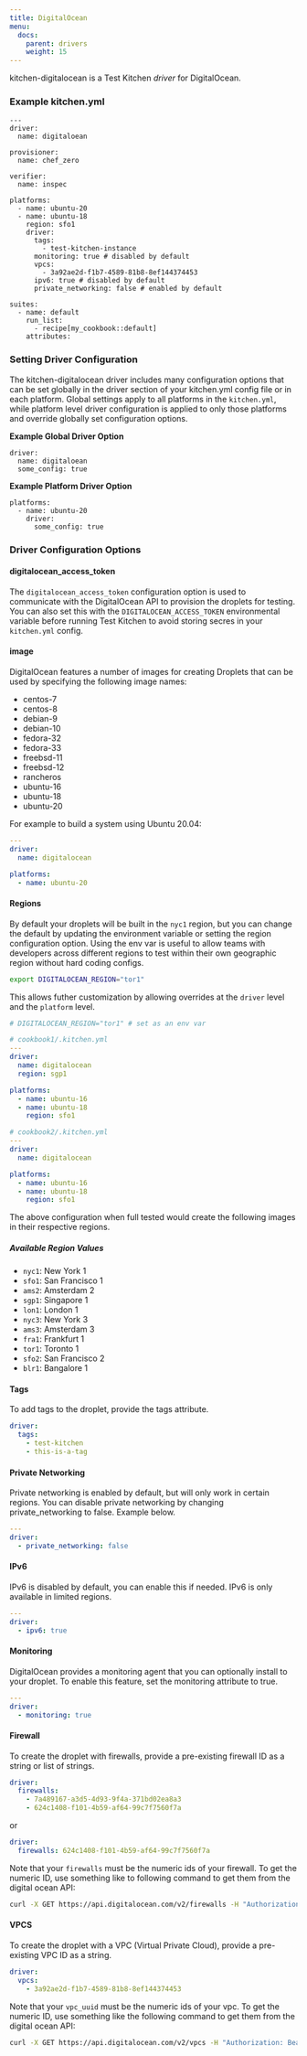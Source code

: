 ```yaml
---
title: DigitalOcean
menu:
  docs:
    parent: drivers
    weight: 15
---
```


kitchen-digitalocean is a Test Kitchen *driver* for DigitalOcean.

### Example **kitchen.yml**

```
---
driver:
  name: digitaloean

provisioner:
  name: chef_zero

verifier:
  name: inspec

platforms:
  - name: ubuntu-20
  - name: ubuntu-18
    region: sfo1
    driver:
      tags:
        - test-kitchen-instance
      monitoring: true # disabled by default
      vpcs:
        - 3a92ae2d-f1b7-4589-81b8-8ef144374453
      ipv6: true # disabled by default
      private_networking: false # enabled by default

suites:
  - name: default
    run_list:
      - recipe[my_cookbook::default]
    attributes:
```

### Setting Driver Configuration

The kitchen-digitalocean driver includes many configuration options that can be set globally in the driver section of your kitchen.yml config file or in each platform. Global settings apply to all platforms in the `kitchen.yml`, while platform level driver configuration is applied to only those platforms and override globally set configuration options.

**Example Global Driver Option**

```
driver:
  name: digitaloean
  some_config: true
```

**Example Platform Driver Option**

```
platforms:
  - name: ubuntu-20
    driver:
      some_config: true
```

### Driver Configuration Options

#### digitalocean_access_token

The `digitalocean_access_token` configuration option is used to communicate with the DigitalOcean API to provision the droplets for testing. You can also set this with the `DIGITALOCEAN_ACCESS_TOKEN` environmental variable before running Test Kitchen to avoid storing secres in your `kitchen.yml` config.

#### image

DigitalOcean features a number of images for creating Droplets that can be used by specifying the following image names:

- centos-7
- centos-8
- debian-9
- debian-10
- fedora-32
- fedora-33
- freebsd-11
- freebsd-12
- rancheros
- ubuntu-16
- ubuntu-18
- ubuntu-20

For example to build a system using Ubuntu 20.04:

```yaml
---
driver:
  name: digitalocean

platforms:
  - name: ubuntu-20
```

#### Regions

By default your droplets will be built in the `nyc1` region, but you can change the default by updating the environment variable or setting the region configuration option. Using the env var is useful to allow teams with developers across different regions to test within their own geographic region without hard coding configs.

```bash
export DIGITALOCEAN_REGION="tor1"
```

This allows futher customization by allowing overrides at the `driver` level and the `platform` level.

```yaml
# DIGITALOCEAN_REGION="tor1" # set as an env var

# cookbook1/.kitchen.yml
---
driver:
  name: digitalocean
  region: sgp1

platforms:
  - name: ubuntu-16
  - name: ubuntu-18
    region: sfo1

# cookbook2/.kitchen.yml
---
driver:
  name: digitalocean

platforms:
  - name: ubuntu-16
  - name: ubuntu-18
    region: sfo1
```

The above configuration when full tested would create the following images in their respective regions.

##### Available Region Values

- `nyc1`: New York 1
- `sfo1`: San Francisco 1
- `ams2`: Amsterdam 2
- `sgp1`: Singapore 1
- `lon1`: London 1
- `nyc3`: New York 3
- `ams3`: Amsterdam 3
- `fra1`: Frankfurt 1
- `tor1`: Toronto 1
- `sfo2`: San Francisco 2
- `blr1`: Bangalore 1

#### Tags

To add tags to the droplet, provide the tags attribute.

```yaml
driver:
  tags:
    - test-kitchen
    - this-is-a-tag
```

#### Private Networking

Private networking is enabled by default, but will only work in certain regions. You can disable private networking by changing private_networking to
false. Example below.

```yaml
---
driver:
  - private_networking: false
```

#### IPv6

IPv6 is disabled by default, you can enable this if needed. IPv6 is only available in limited regions.

```yaml
---
driver:
  - ipv6: true
```

#### Monitoring

DigitalOcean provides a monitoring agent that you can optionally install to your
droplet.  To enable this feature, set the monitoring attribute to true.

```yaml
---
driver:
  - monitoring: true
```

#### Firewall

To create the droplet with firewalls, provide a pre-existing firewall ID as a
string or list of strings.

```yaml
driver:
  firewalls:
    - 7a489167-a3d5-4d93-9f4a-371bd02ea8a3
    - 624c1408-f101-4b59-af64-99c7f7560f7a
```

or

```yaml
driver:
  firewalls: 624c1408-f101-4b59-af64-99c7f7560f7a
```

Note that your `firewalls` must be the numeric ids of your firewall. To get the
numeric ID, use something like to following command to get them from the digital
ocean API:

```bash
curl -X GET https://api.digitalocean.com/v2/firewalls -H "Authorization: Bearer $DIGITALOCEAN_ACCESS_TOKEN"
```

#### VPCS

To create the droplet with a VPC (Virtual Private Cloud), provide a pre-existing VPC ID as a
string.

```yaml
driver:
  vpcs:
    - 3a92ae2d-f1b7-4589-81b8-8ef144374453
```

Note that your `vpc_uuid` must be the numeric ids of your vpc. To get the
numeric ID, use something like the following command to get them from the digital
ocean API:

```bash
curl -X GET https://api.digitalocean.com/v2/vpcs -H "Authorization: Bearer $DIGITALOCEAN_ACCESS_TOKEN"
```
